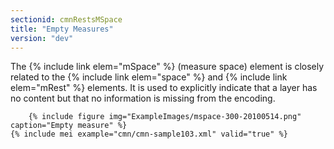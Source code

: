 ```yaml
---
sectionid: cmnRestsMSpace
title: "Empty Measures"
version: "dev"
---
```


The {% include link elem="mSpace" %} (measure space) element is closely related to the {% include link elem="space" %} and {% include link elem="mRest" %} elements. It is used to explicitly indicate that a layer has no content but that no information is missing from the encoding.

        {% include figure img="ExampleImages/mspace-300-20100514.png" caption="Empty measure" %}
    {% include mei example="cmn/cmn-sample103.xml" valid="true" %}
    